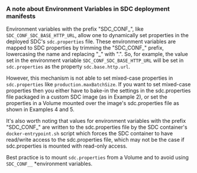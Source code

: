 ### A note about Environment Variables in SDC deployment manifests
Environment variables with the prefix "SDC_CONF_", like <code>SDC_CONF_SDC_BASE_HTTP_URL</code>, allow one to dynamically set properties in the deployed SDC's <code>sdc.properties</code> file. These environment variables are mapped to SDC properties by trimming the "SDC_CONF_" prefix, lowercasing the name and replacing "_" with ".". So, for example, the value set in the environment variable <code>SDC_CONF_SDC_BASE_HTTP_URL</code> will be set in <code>sdc.properties</code> as the property <code>sdc.base.http.url</code>.

However, this mechanism is not able to set mixed-case properties in <code>sdc.properties</code> like <code>production.maxBatchSize</code>. If you want to set mixed-case properties then you either have to bake-in the settings in the sdc.properties file packaged in a custom SDC image (as in Example 2), or set the properties in a Volume mounted over the image's sdc.properties file as shown in Examples 4 and 5.

It's also worth noting that values for environment variables with the prefix "SDC_CONF_" are written to the sdc.properties file by the SDC container's <code>docker-entrypoint.sh</code> script which forces the SDC container to have read/write access to the sdc.properties file, which may not be the case if sdc.properties is mounted with read-only access.

Best practice is to mount <code>sdc.properties</code> from a Volume and to avoid using <code>SDC_CONF\__</code> *environment variables.